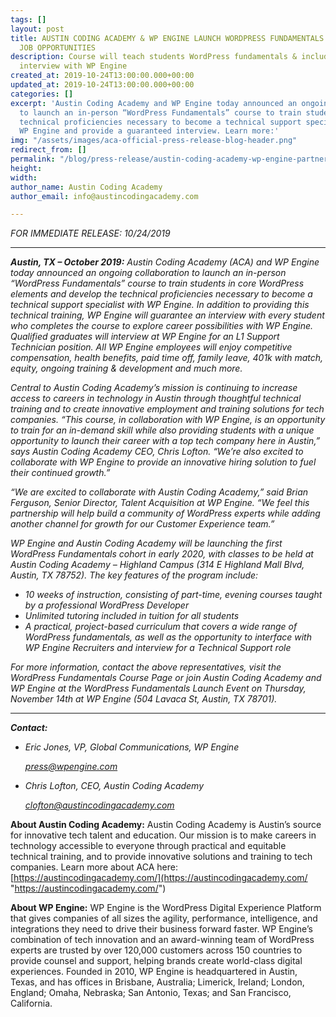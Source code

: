 ```yaml
---
tags: []
layout: post
title: AUSTIN CODING ACADEMY & WP ENGINE LAUNCH WORDPRESS FUNDAMENTALS COURSE AND
  JOB OPPORTUNITIES
description: Course will teach students WordPress fundamentals & include guaranteed
  interview with WP Engine
created_at: 2019-10-24T13:00:00.000+00:00
updated_at: 2019-10-24T13:00:00.000+00:00
categories: []
excerpt: 'Austin Coding Academy and WP Engine today announced an ongoing collaboration
  to launch an in-person “WordPress Fundamentals” course to train students in the
  technical proficiencies necessary to become a technical support specialist with
  WP Engine and provide a guaranteed interview. Learn more:'
img: "/assets/images/aca-official-press-release-blog-header.png"
redirect_from: []
permalink: "/blog/press-release/austin-coding-academy-wp-engine-partnership/"
height: 
width: 
author_name: Austin Coding Academy
author_email: info@austincodingacademy.com

---
```

_FOR IMMEDIATE RELEASE: 10/24/2019_

***

**_Austin, TX – October 2019:_** _Austin Coding Academy (ACA) and WP Engine today announced an ongoing collaboration to launch an in-person “WordPress Fundamentals” course to train students in core WordPress elements and develop the technical proficiencies necessary to become a technical support specialist with WP Engine. In addition to providing this technical training, WP Engine will guarantee an interview with every student who completes the course to explore career possibilities with WP Engine. Qualified graduates will interview at WP Engine for an L1 Support Technician position. All WP Engine employees will enjoy competitive compensation, health benefits, paid time off, family leave, 401k with match, equity, ongoing training & development and much more._

_Central to Austin Coding Academy’s mission is continuing to increase access to careers in technology in Austin through thoughtful technical training and to create innovative employment and training solutions for tech companies. “This course, in collaboration with WP Engine, is an opportunity to train for an in-demand skill while also providing students with a unique opportunity to launch their career with a top tech company here in Austin,” says Austin Coding Academy CEO, Chris Lofton. “We’re also excited to collaborate with WP Engine to provide an innovative hiring solution to fuel their continued growth.”_

_“We are excited to collaborate with Austin Coding Academy,” said Brian Ferguson, Senior Director, Talent Acquisition at WP Engine. “We feel this partnership will help build a community of WordPress experts while adding another channel for growth for our Customer Experience team.”_

_WP Engine and Austin Coding Academy will be launching the first WordPress Fundamentals cohort in early 2020, with classes to be held at Austin Coding Academy – Highland Campus (314 E Highland Mall Blvd, Austin, TX 78752). The key features of the program include:_

* _10 weeks of instruction, consisting of part-time, evening courses taught by a professional WordPress Developer_
* _Unlimited tutoring included in tuition for all students_
* _A practical, project-based curriculum that covers a wide range of WordPress fundamentals, as well as the opportunity to interface with WP Engine Recruiters and interview for a Technical Support role_

_For more information, contact the above representatives, visit the WordPress Fundamentals Course Page or join Austin Coding Academy and WP Engine at the WordPress Fundamentals Launch Event on Thursday, November 14th at WP Engine (504 Lavaca St, Austin, TX 78701)._

***

**_Contact:_**

* _Eric Jones, VP, Global Communications, WP Engine_

  [_press@wpengine.com_](mailto:press@wpengine.com)
* _Chris Lofton, CEO, Austin Coding Academy_

  [_clofton@austincodingacademy.com_](mailto:clofton@austincodingacademy.com)

**About Austin Coding Academy:** Austin Coding Academy is Austin’s source for innovative tech talent and education. Our mission is to make careers in technology accessible to everyone through practical and equitable technical training, and to provide innovative solutions and training to tech companies. Learn more about ACA here: [https://austincodingacademy.com/](https://austincodingacademy.com/ "https://austincodingacademy.com/")

**About WP Engine:** WP Engine is the WordPress Digital Experience Platform that gives companies of all sizes the agility, performance, intelligence, and integrations they need to drive their business forward faster. WP Engine’s combination of tech innovation and an award-winning team of WordPress experts are trusted by over 120,000 customers across 150 countries to provide counsel and support, helping brands create world-class digital experiences. Founded in 2010, WP Engine is headquartered in Austin, Texas, and has offices in Brisbane, Australia; Limerick, Ireland; London, England; Omaha, Nebraska; San Antonio, Texas; and San Francisco, California.